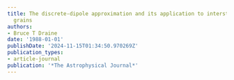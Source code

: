 ```yaml
---
title: The discrete-dipole approximation and its application to interstellar graphite
  grains
authors:
- Bruce T Draine
date: '1988-01-01'
publishDate: '2024-11-15T01:34:50.970269Z'
publication_types:
- article-journal
publication: '*The Astrophysical Journal*'
---
```

